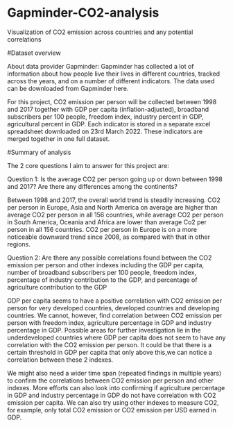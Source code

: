 # Gapminder-CO2-analysis
Visualization of CO2 emission across countries and any potential correlations

#Dataset overview

About data provider Gapminder: Gapminder has collected a lot of information about how people live their lives in different countries, tracked across the years, and on a number of different indicators. The data used can be downloaded from Gapminder here.


For this project, CO2 emission per person will be collected between 1998 and 2017 together with GDP per capita (inflation-adjusted), broadband subscribers per 100 people, freedom index, industry percent in GDP, agricultural percent in GDP. Each indicator is stored in a separate excel spreadsheet downloaded on 23rd March 2022. These indicators are merged together in one full dataset.




#Summary of analysis

The 2 core questions I aim to answer for this project are:

Question 1: Is the average CO2 per person going up or down between 1998 and 2017? Are there any differences among the continents?

Between 1998 and 2017, the overall world trend is steadily increasing. CO2 per person in Europe, Asia and North America on average are higher than average CO2 per person in all 156 countries, while average CO2 per person in South America, Oceania and Africa are lower than average Co2 per person in all 156 countries. CO2 per person in Europe is on a more noticeable downward trend since 2008, as compared with that in other regions.

Question 2: Are there any possible correlations found between the CO2 emission per person and other indexes including the GDP per capita, number of broadband subscribers per 100 people, freedom index, percentage of industry contribution to the GDP, and percentage of agriculture contribution to the GDP

GDP per capita seems to have a positive correlation with CO2 emission per person for very developed countries, developed countries and developing countries. We cannot, however, find correlation between CO2 emission per person with freedom index, agriculture percentage in GDP and industry percentage in GDP. Possible areas for further investigation lie in the underdeveloped countries where GDP per capita does not seem to have any correlation with the CO2 emission per person. It could be that there is a certain threshold in GDP per capita that only above this,we can notice a correlation between these 2 indexes.

We might also need a wider time span (repeated findings in multiple years) to confirm the correlations between CO2 emission per person and other indexes. More efforts can also look into confirming if agriculture percentage in GDP and industry percentage in GDP do not have correlation with CO2 emission per capita. We can also try using other indexes to measure CO2, for example, only total CO2 emission or CO2 emission per USD earned in GDP.


